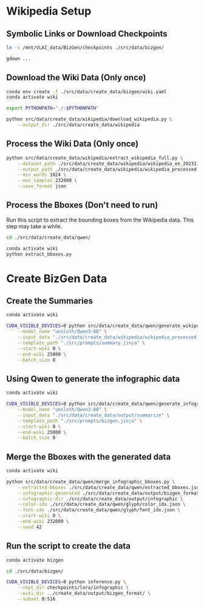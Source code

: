 # Wikipedia Setup

## Symbolic Links or Download Checkpoints

```bash
ln -s /mnt/VLAI_data/BizGen/checkpoints ./src/data/bizgen/
```

```bash
gdown ...
```

## Download the Wiki Data (Only once)

```bash
conda env create -f ./src/data/create_data/bizgen/wiki.yaml
conda activate wiki

export PYTHONPATH="./:$PYTHONPATH"

python src/data/create_data/wikipedia/download_wikipedia.py \
    --output_dir ./src/data/create_data/wikipedia
```

## Process the Wiki Data (Only once)

```bash
python src/data/create_data/wikipedia/extract_wikipedia_full.py \
    --dataset_path ./src/data/create_data/wikipedia/wikipedia_en_20231101 \
    --output_path ./src/data/create_data/wikipedia/wikipedia_processed \
    --min_words 1024 \
    --max_samples 232000 \
    --save_format json
```

## Process the Bboxes (Don't need to run)

Run this script to extract the bounding boxes from the Wikipedia data. This step may take a while.

```bash
cd ./src/data/create_data/qwen/

conda activate wiki
python extract_bboxes.py
```

# Create BizGen Data

## Create the Summaries

```bash
conda activate wiki

CUDA_VISIBLE_DEVICES=0 python src/data/create_data/qwen/generate_wikipedia_summary.py \
    --model_name "unsloth/Qwen3-8B" \
    --input_data "./src/data/create_data/wikipedia/wikipedia_processed.json" \
    --template_path "./src/prompts/summary.jinja" \
    --start-wiki 0 \
    --end-wiki 25800 \
    --batch_size 8
```

## Using Qwen to generate the infographic data

```bash
conda activate wiki

CUDA_VISIBLE_DEVICES=0 python src/data/create_data/qwen/generate_infographic_data.py \
    --model_name "unsloth/Qwen3-8B" \
    --input_data "./src/data/create_data/output/summarize" \
    --template_path "./src/prompts/bizgen.jinja" \
    --start-wiki 0 \
    --end-wiki 25800 \
    --batch_size 8 
```

## Merge the Bboxes with the generated data

```bash
conda activate wiki

python src/data/create_data/qwen/merge_infographic_bboxes.py \
    --extracted-bboxes ./src/data/create_data/qwen/extracted_bboxes.json \
    --infographic-generated ./src/data/create_data/output/bizgen_format \
    --infographic-dir ./src/data/create_data/output/infographic \
    --color-idx ./src/data/create_data/qwen/glyph/color_idx.json \
    --font-idx ./src/data/create_data/qwen/glyph/font_idx.json \
    --start-wiki 0 \
    --end-wiki 232000 \
    --seed 42
```

## Run the script to create the data

```bash
conda activate bizgen

cd ./src/data/bizgen/

CUDA_VISIBLE_DEVICES=0 python inference.py \
    --ckpt_dir checkpoints/lora/infographic \
    --wiki_dir ../create_data/output/bizgen_format/ \
    --subset 0:516
```